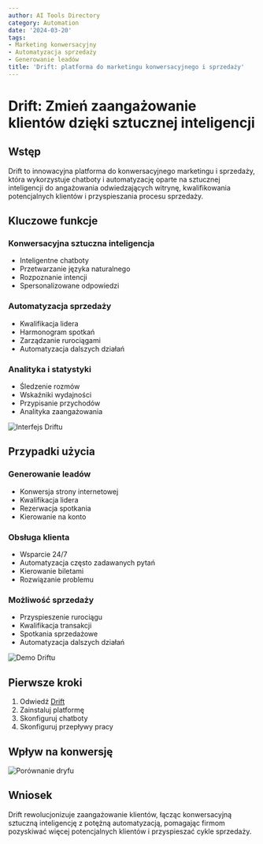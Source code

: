 ```yaml
---
author: AI Tools Directory
category: Automation
date: '2024-03-20'
tags:
- Marketing konwersacyjny
- Automatyzacja sprzedaży
- Generowanie leadów
title: 'Drift: platforma do marketingu konwersacyjnego i sprzedaży'
---
```


# Drift: Zmień zaangażowanie klientów dzięki sztucznej inteligencji

## Wstęp

Drift to innowacyjna platforma do konwersacyjnego marketingu i sprzedaży, która wykorzystuje chatboty i automatyzację oparte na sztucznej inteligencji do angażowania odwiedzających witrynę, kwalifikowania potencjalnych klientów i przyspieszania procesu sprzedaży.

## Kluczowe funkcje

### Konwersacyjna sztuczna inteligencja
- Inteligentne chatboty
- Przetwarzanie języka naturalnego
- Rozpoznanie intencji
- Spersonalizowane odpowiedzi

### Automatyzacja sprzedaży
- Kwalifikacja lidera
- Harmonogram spotkań
- Zarządzanie rurociągami
- Automatyzacja dalszych działań

### Analityka i statystyki
- Śledzenie rozmów
- Wskaźniki wydajności
- Przypisanie przychodów
- Analityka zaangażowania

![Interfejs Driftu](/imgs/drift/interface.jpg)

## Przypadki użycia

### Generowanie leadów
- Konwersja strony internetowej
- Kwalifikacja lidera
- Rezerwacja spotkania
- Kierowanie na konto

### Obsługa klienta
- Wsparcie 24/7
- Automatyzacja często zadawanych pytań
- Kierowanie biletami
- Rozwiązanie problemu

### Możliwość sprzedaży
- Przyspieszenie rurociągu
- Kwalifikacja transakcji
- Spotkania sprzedażowe
- Automatyzacja dalszych działań

![Demo Driftu](/imgs/drift/demo.jpg)

## Pierwsze kroki

1. Odwiedź [Drift](https://drift.com)
2. Zainstaluj platformę
3. Skonfiguruj chatboty
4. Skonfiguruj przepływy pracy

## Wpływ na konwersję

![Porównanie dryfu](/imgs/drift/comparison.jpg)

## Wniosek

Drift rewolucjonizuje zaangażowanie klientów, łącząc konwersacyjną sztuczną inteligencję z potężną automatyzacją, pomagając firmom pozyskiwać więcej potencjalnych klientów i przyspieszać cykle sprzedaży.